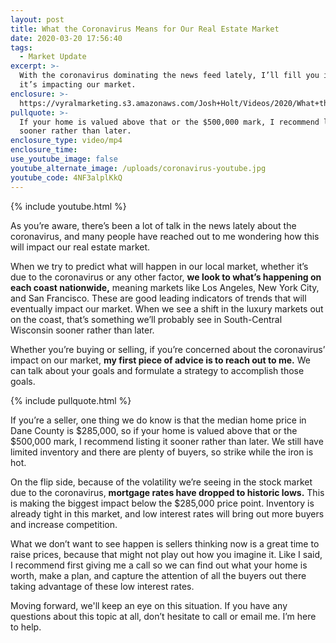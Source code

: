 ```yaml
---
layout: post
title: What the Coronavirus Means for Our Real Estate Market
date: 2020-03-20 17:56:40
tags:
  - Market Update
excerpt: >-
  With the coronavirus dominating the news feed lately, I’ll fill you in on how
  it’s impacting our market.
enclosure: >-
  https://vyralmarketing.s3.amazonaws.com/Josh+Holt/Videos/2020/What+the+Coronavirus+Means+for+Our+Real+Estate+Market.mp4
pullquote: >-
  If your home is valued above that or the $500,000 mark, I recommend listing it
  sooner rather than later.
enclosure_type: video/mp4
enclosure_time:
use_youtube_image: false
youtube_alternate_image: /uploads/coronavirus-youtube.jpg
youtube_code: 4NF3alplKkQ
---
```


{% include youtube.html %}

As you’re aware, there’s been a lot of talk in the news lately about the coronavirus, and many people have reached out to me wondering how this will impact our real estate market.&nbsp;&nbsp;

When we try to predict what will happen in our local market, whether it’s due to the coronavirus or any other factor, **we look to what’s happening on each coast nationwide,** meaning markets like Los Angeles, New York City, and San Francisco. These are good leading indicators of trends that will eventually impact our market. When we see a shift in the luxury markets out on the coast, that’s something we’ll probably see in South-Central Wisconsin sooner rather than later.&nbsp;

Whether you’re buying or selling, if you’re concerned about the coronavirus’ impact on our market, **my first piece of advice is to reach out to me.** We can talk about your goals and formulate a strategy to accomplish those goals.&nbsp;

{% include pullquote.html %}

If you’re a seller, one thing we do know is that the median home price in Dane County is $285,000, so if your home is valued above that or the $500,000 mark, I recommend listing it sooner rather than later. We still have limited inventory and there are plenty of buyers, so strike while the iron is hot.&nbsp;

On the flip side, because of the volatility we’re seeing in the stock market due to the coronavirus, **mortgage rates have dropped to historic lows.** This is making the biggest impact below the $285,000 price point. Inventory is already tight in this market, and low interest rates will bring out more buyers and increase competition.&nbsp;

What we don’t want to see happen is sellers thinking now is a great time to raise prices, because that might not play out how you imagine it. Like I said, I recommend first giving me a call so we can find out what your home is worth, make a plan, and capture the attention of all the buyers out there taking advantage of these low interest rates.&nbsp;

Moving forward, we'll keep an eye on this situation. If you have any questions about this topic at all, don’t hesitate to call or email me. I’m here to help.